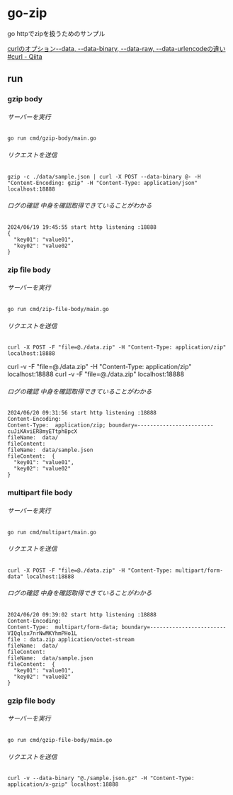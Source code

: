 # go-zip

go httpでzipを扱うためのサンプル

[curlのオプション--data, --data-binary, --data-raw, --data-urlencodeの違い #curl - Qiita](https://qiita.com/aosho235/items/d89bb027db0c5662d8c5)

## run

### gzip body

###### サーバーを実行

```
go run cmd/gzip-body/main.go
```

###### リクエストを送信

```
gzip -c ./data/sample.json | curl -X POST --data-binary @- -H "Content-Encoding: gzip" -H "Content-Type: application/json" localhost:18888
```

###### ログの確認 中身を確認取得できていることがわかる

```
2024/06/19 19:45:55 start http listening :18888
{
  "key01": "value01",
  "key02": "value02"
}
```

### zip file body

###### サーバーを実行

```
go run cmd/zip-file-body/main.go
```

###### リクエストを送信

```
curl -X POST -F "file=@./data.zip" -H "Content-Type: application/zip" localhost:18888
```
curl -v -F "file=@./data.zip" -H "Content-Type: application/zip" localhost:18888
curl -v -F "file=@./data.zip" localhost:18888

###### ログの確認 中身を確認取得できていることがわかる

```
2024/06/20 09:31:56 start http listening :18888
Content-Encoding:  
Content-Type:  application/zip; boundary=------------------------cuJiKAviER8myETtph8pcX
fileName:  data/
fileContent:  
fileName:  data/sample.json
fileContent:  {
  "key01": "value01",
  "key02": "value02"
}
```

### multipart file body

###### サーバーを実行

```
go run cmd/multipart/main.go
```

###### リクエストを送信

```
curl -X POST -F "file=@./data.zip" -H "Content-Type: multipart/form-data" localhost:18888
```

###### ログの確認 中身を確認取得できていることがわかる

```
2024/06/20 09:39:02 start http listening :18888
Content-Encoding:  
Content-Type:  multipart/form-data; boundary=------------------------VIQqlsx7nrNwMKYhmPHo1L
file : data.zip application/octet-stream
fileName:  data/
fileContent:  
fileName:  data/sample.json
fileContent:  {
  "key01": "value01",
  "key02": "value02"
}
```

### gzip file body

###### サーバーを実行

```
go run cmd/gzip-file-body/main.go
```

###### リクエストを送信

```
curl -v --data-binary "@./sample.json.gz" -H "Content-Type: application/x-gzip" localhost:18888
```
